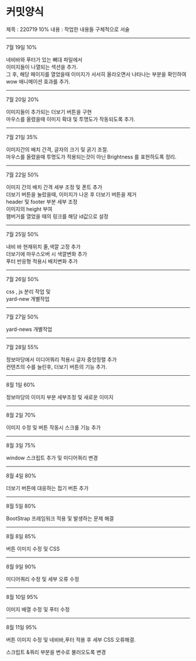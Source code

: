 # 커밋양식
제목 : 220719  10%
내용 : 작업한 내용들 구체적으로 서술

---------------------------------------------

7월 19일 10%

네비바와 푸터가 있는 뼈대 파일에서 
<br>
이미지들이 나열되는 섹션을 추가.
<br>
그 후, 해당 페이지를 열었을때 이미지가 서서히 올라오면서 나타나는 부분을 확인하여
<br>
wow 애니메이션 효과를 추가.

---------------------------------------------

7월 20일 20%

이미지들이 추가되는 더보기 버튼을 구현
<br>
마우스를 올렸을때 이미지 확대 및 투명도가 작동되도록 추가.


---------------------------------------------

7월 21일 35%

이미지간의 배치 간격, 글자의 크기 및 굵기 조절.
<br>
마우스를 올렸을때 투명도가 적용되는것이 아닌 Brightness 를 표현하도록 정리.


---------------------------------------------

7월 22일 50%

이미지 간의 배치 간격 세부 조정 및 폰트 추가
<br>
더보기 버튼을 눌렀을때, 이미지가 나온 후 더보기 버튼을 제거
<br>
header 및 footer 부분 세부 조정
<br>
이미지의 height 부여
<br>
햄버거를 열었을 때의 링크를 해당 id값으로 설정

---------------------------------------------

7월 25일 50%

내비 바 현재위치 줄,색깔 고정 추가
<br>
더보기에 마우스오버 시 색깔변화 추가
<br>
푸터 반응형 적용시 배치변화 추가

---------------------------------------------

7월 26일 50% 

css , js 분리 작업 및
<br>
yard-new 개별작업


---------------------------------------------

7월 27일 50%

yard-news 개별작업

---------------------------------------------

7월 28일 55%

정보마당에서 미디어쿼리 적용시 글자 중앙정렬 추가
<br>
컨텐츠의 수를 늘린후, 더보기 버튼의 기능 추가.

---------------------------------------------

8월 1일 60%

정보마당의 이미지 부분 세부조정 및 새로운 이미지 

---------------------------------------------

8월 2일 70%

이미지 수정 및 버튼 작동시 스크롤 기능 추가

---------------------------------------------

8월 3일 75%

window 스크립트 추가 및 미디어쿼리 변경

---------------------------------------------

8월 4일 80%

더보기 버튼에 대응하는 접기 버튼 추가

---------------------------------------------

8월 5일 80%

BootStrap 프레임워크 적용 및
발생하는 문제 해결


---------------------------------------------

8월 8일 85%

버튼 이미지 수정 및 CSS 

---------------------------------------------

8월 9일 90%

미디어쿼리 수정 및 세부 오류 수정

---------------------------------------------

8월 10일 95%

이미지 배열 수정 및 푸터 수정

---------------------------------------------

8월 11일 95%

버튼 이미지 수정 및 네비바,푸터 적용 후  세부 CSS 오류해결.

스크립트 &쿼리 부분을 변수로 불러오도록 변경
